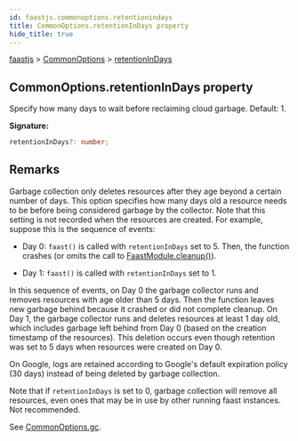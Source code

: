 ```yaml
---
id: faastjs.commonoptions.retentionindays
title: CommonOptions.retentionInDays property
hide_title: true
---
```

[faastjs](./faastjs.md) &gt; [CommonOptions](./faastjs.commonoptions.md) &gt; [retentionInDays](./faastjs.commonoptions.retentionindays.md)

## CommonOptions.retentionInDays property

Specify how many days to wait before reclaiming cloud garbage. Default: 1.

<b>Signature:</b>

```typescript
retentionInDays?: number;
```

## Remarks

Garbage collection only deletes resources after they age beyond a certain number of days. This option specifies how many days old a resource needs to be before being considered garbage by the collector. Note that this setting is not recorded when the resources are created. For example, suppose this is the sequence of events:

- Day 0: `faast()` is called with `retentionInDays` set to 5. Then, the function crashes (or omits the call to [FaastModule.cleanup()](./faastjs.faastmodule.cleanup.md)<!-- -->).

- Day 1: `faast()` is called with `retentionInDays` set to 1.

In this sequence of events, on Day 0 the garbage collector runs and removes resources with age older than 5 days. Then the function leaves new garbage behind because it crashed or did not complete cleanup. On Day 1, the garbage collector runs and deletes resources at least 1 day old, which includes garbage left behind from Day 0 (based on the creation timestamp of the resources). This deletion occurs even though retention was set to 5 days when resources were created on Day 0.

On Google, logs are retained according to Google's default expiration policy (30 days) instead of being deleted by garbage collection.

Note that if `retentionInDays` is set to 0, garbage collection will remove all resources, even ones that may be in use by other running faast instances. Not recommended.

See [CommonOptions.gc](./faastjs.commonoptions.gc.md)<!-- -->.
